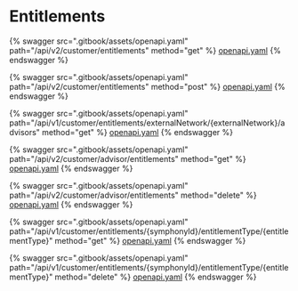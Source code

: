 # Entitlements

{% swagger src=".gitbook/assets/openapi.yaml" path="/api/v2/customer/entitlements" method="get" %}
[openapi.yaml](.gitbook/assets/openapi.yaml)
{% endswagger %}

{% swagger src=".gitbook/assets/openapi.yaml" path="/api/v2/customer/entitlements" method="post" %}
[openapi.yaml](.gitbook/assets/openapi.yaml)
{% endswagger %}

{% swagger src=".gitbook/assets/openapi.yaml" path="/api/v1/customer/entitlements/externalNetwork/{externalNetwork}/advisors" method="get" %}
[openapi.yaml](.gitbook/assets/openapi.yaml)
{% endswagger %}

{% swagger src=".gitbook/assets/openapi.yaml" path="/api/v2/customer/advisor/entitlements" method="get" %}
[openapi.yaml](.gitbook/assets/openapi.yaml)
{% endswagger %}

{% swagger src=".gitbook/assets/openapi.yaml" path="/api/v2/customer/advisor/entitlements" method="delete" %}
[openapi.yaml](.gitbook/assets/openapi.yaml)
{% endswagger %}

{% swagger src=".gitbook/assets/openapi.yaml" path="/api/v1/customer/entitlements/{symphonyId}/entitlementType/{entitlementType}" method="get" %}
[openapi.yaml](.gitbook/assets/openapi.yaml)
{% endswagger %}

{% swagger src=".gitbook/assets/openapi.yaml" path="/api/v1/customer/entitlements/{symphonyId}/entitlementType/{entitlementType}" method="delete" %}
[openapi.yaml](.gitbook/assets/openapi.yaml)
{% endswagger %}
